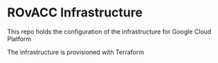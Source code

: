 # ROvACC Infrastructure

This repo holds the configuration of the infrastructure for Google Cloud Platform

The infrastructure is provisioned with Terraform
